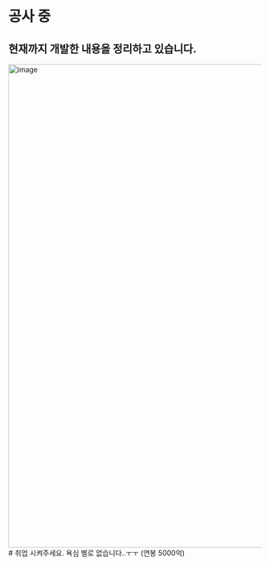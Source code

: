 # 공사 중
## 현재까지 개발한 내용을 정리하고 있습니다.

<img width="961" alt="image" src="https://github.com/mb5ss95/mb5ss95/assets/60500325/38465dc6-9a54-4c84-aef2-841cc521ed25">
<br/>
# 취업 시켜주세요. 욕심 별로 없습니다..ㅜㅜ (연봉 5000억)
